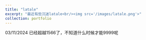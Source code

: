 ```yaml
---
title: "latale"
excerpt: "最近有些沉迷latale<br/><img src='/images/latale.png'>"
collection: portfolio
---
```


03/11/2024 已经超越1566了，不知道什么时候才能9999呢
